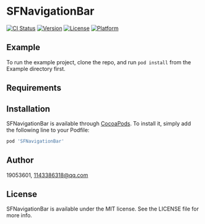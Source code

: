 # SFNavigationBar

[![CI Status](https://img.shields.io/travis/19053601/SFNavigationBar.svg?style=flat)](https://travis-ci.org/19053601/SFNavigationBar)
[![Version](https://img.shields.io/cocoapods/v/SFNavigationBar.svg?style=flat)](https://cocoapods.org/pods/SFNavigationBar)
[![License](https://img.shields.io/cocoapods/l/SFNavigationBar.svg?style=flat)](https://cocoapods.org/pods/SFNavigationBar)
[![Platform](https://img.shields.io/cocoapods/p/SFNavigationBar.svg?style=flat)](https://cocoapods.org/pods/SFNavigationBar)

## Example

To run the example project, clone the repo, and run `pod install` from the Example directory first.

## Requirements

## Installation

SFNavigationBar is available through [CocoaPods](https://cocoapods.org). To install
it, simply add the following line to your Podfile:

```ruby
pod 'SFNavigationBar'
```

## Author

19053601, 1143386318@qq.com

## License

SFNavigationBar is available under the MIT license. See the LICENSE file for more info.
